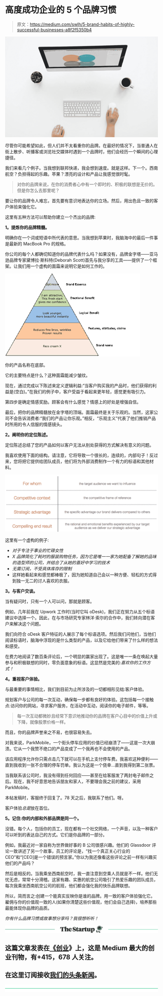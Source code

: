 # 高度成功企业的 5 个品牌习惯

> 原文：<https://medium.com/swlh/5-brand-habits-of-highly-successful-businesses-a8f2f5350b4>

![](img/4fb009808bbc3420e450cfa9fc7244d0.png)

尽管你可能希望如此，但人们并不太看重你的品牌。在最好的情况下，当普通人在街上散步、听播客或浏览社交媒体时遇到一个品牌时，他们会经历一个瞬间的心理捷径。

我们来看几个例子。当我想到联邦快递，我会想到速度。就是这样。下一个。西南航空？负担得起的乐趣。苹果？漂亮的设计和产品让我感觉很时髦。

> 对你的品牌来说，在你的消费者心中有一个即时的、积极的联想是无价的。但是你怎么去那里呢？

要让你的品牌令人难忘，首先要有意识地表达你的立场。然后，用出色且一致的客户体验来强化它。

这里有五种方法可以帮助你建立一个杰出的品牌:

**1。提炼你的品牌精髓。**

明确你在一个词或短语中所代表的意思。当我想到苹果时，我脑海中的最后一件事是最新的 MacBook Pro 的规格。

你公司的每个人都确切知道你的品牌代表什么吗？如果没有，品牌金字塔——亚马逊品牌专家黛博拉·斯科特(Deborah Scott)首先与我分享的工具——提供了一个框架。让我们用一个虚构的面霜来说明它是如何工作的。

![](img/ac401a863346b2855542e008a0494053.png)

你的产品名称在底部。

它的主要特点是什么？这种面霜能减少皱纹。

现在，通过完成以下陈述来定义逻辑利益:“当客户购买我的产品时，他们获得的利益是(空白)。”在我们的例子中，客户受益于看起来更年轻，感觉更有吸引力。

第四步是确定情感奖励。顾客会有什么感觉？情感上的好处是增强自信。

最后，把你的品牌精髓放在金字塔的顶端。面霜最终是关于乐观的。当然，这家公司不会告诉消费者:“我们的产品让你乐观。”相反，“乐观主义”代表了他们推销产品时所用的令人信服的情感镜头。

**2。阐明你的定位陈述。**

定位陈述总结了您的产品如何以客户无法从别处获得的方式解决有意义的问题。

我喜欢使用下面的结构。请注意，它将导致一个很长的，连续的，内部句子！反过来，您将把它提供给团队成员，他们将为外部消费制作一个有力的标语和其他材料。

![](img/60fdea6b766beac12ba36bfef5304db0.png)

这里有一个虚构的例子:

*   *对于专注于事业的忙碌女性*
*   *X 品牌简化了耗时的服装购物任务，因为它是唯一一家为她配备了解她的品味的造型师的公司，并结合了从她的喜好中学习的技术*
*   *无需订阅，不受具体库存的限制*
*   这样她看起来和感觉都棒极了，因为她知道自己会以一种方便、轻松的方式得到独一无二的讨人喜欢的衣服。

**3。与客户交谈。**

当有疑问时，只有一个人可以问，那就是顾客。

例如，几年前我在 Upwork 工作时(当时它叫 oDesk)，我们正在努力从五个标语建议中选择一个。因此，在与市场研究专家林洋·索尔的合作中，我们转向潜在客户来解决这个问题。

我们向符合 oDesk 客户特征的人展示了每个标语选项。然后我们问他们，当他们阅读标语时，脑海中浮现的是什么类型的产品，以及它给他们带来了什么样的想法和感受。

在费力地阅读了数百条评论后，一个明显的赢家出现了。这是唯一一条在唤起大量参与和积极联想的同时，零负面意象的标语。这显然是完美的:*喜欢你的工作方式！*

**4。重视客户体验。**

与最重要的事情相比，我们到目前为止所涉及的一切都相形见绌:客户体验。

规划客户与公司的每一次互动，确保每一步都有良好的体验。这包括每一个接触点:访问你的网站，寻求客户服务，在活动中互动，阅读你的电子邮件，等等。

> 每一次互动都微妙且经常下意识地推动你的品牌在客户心目中的价值上升或下降，就像股票价格一样。

而且，你的品牌声誉来之不易，也很容易失去。

对我来说，ParkMobile，一个街头停车应用的价值已经崩溃了——这是一次大崩溃。它从一个我赞不绝口的产品变成了一个我再也不会使用的产品。

该应用程序允许你只需点击几下就可以在手机上支付停车费。我喜欢这种便利——直到我收到一张不合理的停车罚单。我认为这是一个侥幸…直到我得到第二张票。

当我联系该公司时，我没有得到任何回应——甚至在给客服发了两封电子邮件之后。现在，我不好意思地告诉朋友和家人，不要理会我之前的建议，采用 ParkMobile。

本帖发稿时，客服终于回复了。78 天之后，我联系了他们。呀。

客户体验*总是*放在首位。

**5。记住:你的内部和外部品牌是同一个。**

没错。每个人，包括你的员工，现在都有一个社交网络，一个声音，以及一种客户可以听到的表达自己的方式。它们是你品牌的一部分。

例如，我最近对一家自称为世界做好事的 B 公司很感兴趣。他们的 Glassdoor 评论一致讲述了另一个故事，员工的评论是，“找一个真正关心行业的 CEO”和“[CEO]是一个错误的预言家。”你以为我还像看这些评论之前一样有兴趣买他们的产品吗？

然后是相反的。当我乘坐西南航空时，我一直注意到空乘人员就是不一样。他们无忧无虑，常常十分滑稽。这家有趣、实惠的航空公司吸引了热爱乐趣的团队成员，每次我乘坐西南航空公司的航班，他们都会强化我的快乐品牌联想。

所以，简而言之:创建一个能真实反映你是谁的品牌。用一致的客户体验强化它。雇佣与你的价值观一致的人(如果你清楚这些价值观，他们会自己选择)，培养那些最能体现你品牌的品质。

*你有什么品牌习惯或故事想分享吗？我很想听听！*

[![](img/308a8d84fb9b2fab43d66c117fcc4bb4.png)](https://medium.com/swlh)

## 这篇文章发表在[《创业](https://medium.com/swlh)》上，这是 Medium 最大的创业刊物，有+415，678 人关注。

## 在这里订阅接收[我们的头条新闻](http://growthsupply.com/the-startup-newsletter/)。

[![](img/b0164736ea17a63403e660de5dedf91a.png)](https://medium.com/swlh)